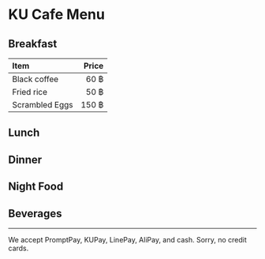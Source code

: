 # KU Cafe Menu

## Breakfast

| Item           | Price |
| :------------- | ----: |
| Black coffee   |  60 ฿ |
| Fried rice     |  50 ฿ |
| Scrambled Eggs | 150 ฿ |

## Lunch

## Dinner

## Night Food

## Beverages

---

We accept PromptPay, KUPay, LinePay, AliPay, and cash. Sorry, no credit cards.
